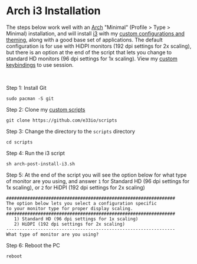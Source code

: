 # Arch i3 Installation

The steps below work well with an [Arch](https://wiki.archlinux.org/title/Archinstall) "Minimal" (Profile > Type > Minimal) installation, and will install [i3](https://i3wm.org) with my [custom configurations and theming](https://github.com/e33io/dotfiles), along with a good base set of applications. The default configuration is for use with HiDPI monitors (192 dpi settings for 2x scaling), but there is an option at the end of the script that lets you change to standard HD monitors (96 dpi settings for 1x scaling). View my [custom keybindings](https://github.com/e33io/reference-wiki/tree/main/keybindings/i3-keybindings.md) to use session.

&nbsp;

Step 1: Install Git
```
sudo pacman -S git
```

Step 2: Clone my [custom scripts](https://github.com/e33io/scripts)
```
git clone https://github.com/e33io/scripts
```

Step 3: Change the directory to the `scripts` directory
```
cd scripts
```

Step 4: Run the i3 script
```
sh arch-post-install-i3.sh
```

Step 5: At the end of the script you will see the option below for what type of monitor are you using, and answer `1` for Standard HD (96 dpi settings for 1x scaling), or `2` for HiDPI (192 dpi settings for 2x scaling)
```
################################################################
The option below lets you select a configuration specific
to your monitor type for proper display scaling.
################################################################
   1) Standard HD (96 dpi settings for 1x scaling)
   2) HiDPI (192 dpi settings for 2x scaling)
----------------------------------------------------------------
What type of monitor are you using?
```

Step 6: Reboot the PC
```
reboot
```

&nbsp;
